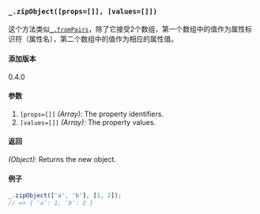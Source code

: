### `_.zipObject([props=[]], [values=[]])`[​](#_zipobjectprops-values "_zipobjectprops-values的直接链接")

这个方法类似[`_.fromPairs`](#fromPairs)，除了它接受2个数组，第一个数组中的值作为属性标识符（属性名），第二个数组中的值作为相应的属性值。

#### 添加版本

0.4.0

#### 参数

1.  `[props=[]]` _(Array)_: The property identifiers.
2.  `[values=[]]` _(Array)_: The property values.

#### 返回

_(Object)_: Returns the new object.

#### 例子

```js
_.zipObject(['a', 'b'], [1, 2]);
// => { 'a': 1, 'b': 2 }

```